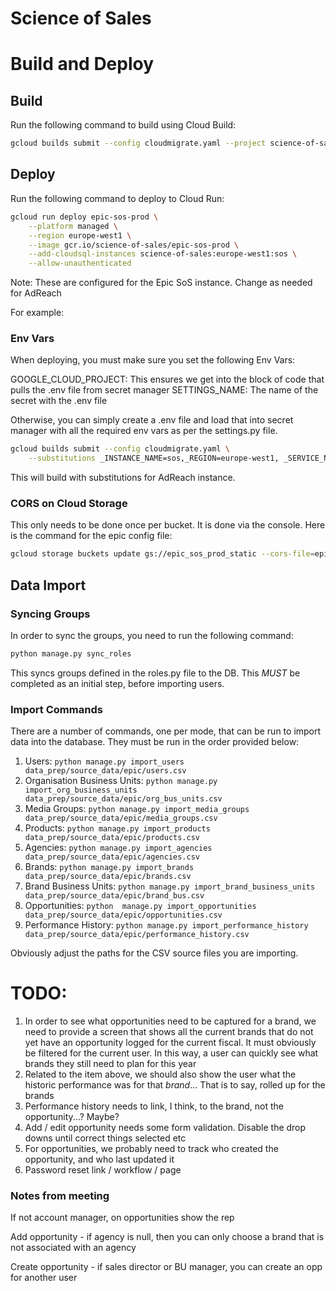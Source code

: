 Science of Sales
================

# Build and Deploy

## Build

Run the following command to build using Cloud Build:

```bash
gcloud builds submit --config cloudmigrate.yaml --project science-of-sales
```
## Deploy

Run the following command to deploy to Cloud Run:

```bash
gcloud run deploy epic-sos-prod \
    --platform managed \
    --region europe-west1 \
    --image gcr.io/science-of-sales/epic-sos-prod \
    --add-cloudsql-instances science-of-sales:europe-west1:sos \
    --allow-unauthenticated
```

Note: These are configured for the Epic SoS instance. Change as needed for AdReach

For example:

### Env Vars

When deploying, you must make sure you set the following Env Vars:

GOOGLE_CLOUD_PROJECT: This ensures we get into the block of code that pulls the .env file from secret manager
SETTINGS_NAME: The name of the secret with the .env file

Otherwise, you can simply create a .env file and load that into secret manager with all the required env vars as per the
settings.py file.

```bash
gcloud builds submit --config cloudmigrate.yaml \
    --substitutions _INSTANCE_NAME=sos,_REGION=europe-west1, _SERVICE_NAME=adreach-sos-prod, _SECRET_SETTINGS_NAME=adreach_sos_settings
```

This will build with substitutions for AdReach instance.

### CORS on Cloud Storage

This only needs to be done once per bucket. It is done via the console. Here is the command for the epic config file:
```bash
gcloud storage buckets update gs://epic_sos_prod_static --cors-file=epic_storage_cors.json
```

## Data Import

### Syncing Groups

In order to sync the groups, you need to run the following command:

```bash
python manage.py sync_roles
```

This syncs groups defined in the roles.py file to the DB. This *MUST* be completed as an initial step, before importing
users.

### Import Commands

There are a number of commands, one per mode, that can be run to import data into the database. They must be run in the
order provided below:

1. Users: `python manage.py import_users data_prep/source_data/epic/users.csv`
2. Organisation Business Units: `python manage.py import_org_business_units data_prep/source_data/epic/org_bus_units.csv`
3. Media Groups: `python manage.py import_media_groups data_prep/source_data/epic/media_groups.csv`
4. Products: `python manage.py import_products data_prep/source_data/epic/products.csv`
5. Agencies: `python manage.py import_agencies data_prep/source_data/epic/agencies.csv`
6. Brands: `python manage.py import_brands data_prep/source_data/epic/brands.csv`
7. Brand Business Units: `python manage.py import_brand_business_units data_prep/source_data/epic/brand_bus.csv`
8. Opportunities: `python  manage.py import_opportunities data_prep/source_data/epic/opportunities.csv`
9. Performance History: `python manage.py import_performance_history data_prep/source_data/epic/performance_history.csv`

Obviously adjust the paths for the CSV source files you are importing.

# TODO:

1. In order to see what opportunities need to be captured for a brand, we need to provide a
    screen that shows all the current brands that do not yet have an opportunity logged for
    the current fiscal. It must obviously be filtered for the current user. In this way, a user
    can quickly see what brands they still need to plan for this year
2. Related to the item above, we should also show the user what the historic performance was
    for that *brand*... That is to say, rolled up for the brands
3. Performance history needs to link, I think, to the brand, not the opportunity...? Maybe?
4. Add / edit opportunity needs some form validation. Disable the drop downs until correct things selected etc
5. For opportunities, we probably need to track who created the opportunity, and who last updated it
6. Password reset link / workflow / page


### Notes from meeting

If not account manager, on opportunities show the rep

Add opportunity - if agency is null, then you can only choose a brand that is not associated with an agency

Create opportunity - if sales director or BU manager, you can create an opp for another user